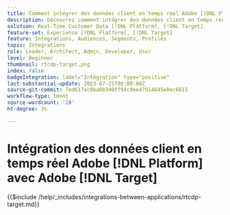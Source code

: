 ```yaml
---
title: Comment intégrer des données client en temps réel Adobe [!DNL Platform] avec Adobe [!DNL Target]?
description: Découvrez comment intégrer des données client en temps réel Adobe [!DNL Platform] avec Adobe [!DNL Target].
solution: Real-Time Customer Data [!DNL Platform], [!DNL Target]
feature-set: Experience [!DNL Platform], [!DNL Target]
feature: Integrations, Audiences, Segments, Profiles
topic: Integrations
role: Leader, Architect, Admin, Developer, User
level: Beginner
thumbnail: rtcdp-target.png
index: false
badgeIntegration: label="Intégration" type="positive"
last-substantial-update: 2023-07-25T00:00:00Z
source-git-commit: 7ed617ac0ba6b340ff94cdee47914645e0ec6615
workflow-type: tm+mt
source-wordcount: '28'
ht-degree: 3%

---
```



# Intégration des données client en temps réel Adobe [!DNL Platform] avec Adobe [!DNL Target]

{{$include /help/_includes/integrations-between-applications/rtcdp-target.md}}
